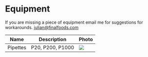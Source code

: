 # Equipment

If you are missing a piece of equipment email me for suggestions for workarounds. julian@finalfoods.com

Name | Description | Photo
-------------- | ----------- | ----------
Pipettes | P20, P200, P1000 | ![](intro-proteins-course/images/equipment.Pipettes.jpg)
